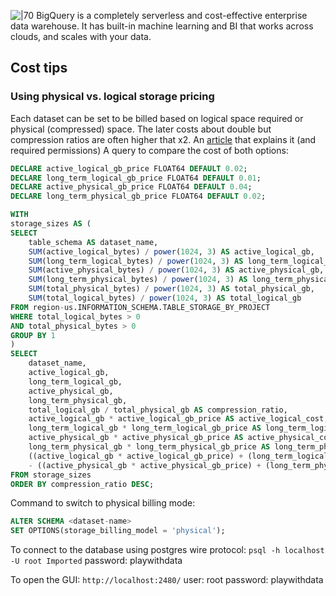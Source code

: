 ![|70](bigquery.png)
BigQuery is a completely serverless and cost-effective enterprise data warehouse. It has built-in machine learning and BI that works across clouds, and scales with your data.
## Cost tips
### Using physical vs. logical storage pricing
Each dataset can be set to be billed based on logical space required or physical (compressed) space. The later costs about double but compression ratios are often higher that x2.
An [article](https://cloud.google.com/bigquery/docs/information-schema-table-storage) that explains it (and required permissions)
A query to compare the cost of both options:
```sql
DECLARE active_logical_gb_price FLOAT64 DEFAULT 0.02;
DECLARE long_term_logical_gb_price FLOAT64 DEFAULT 0.01;
DECLARE active_physical_gb_price FLOAT64 DEFAULT 0.04;
DECLARE long_term_physical_gb_price FLOAT64 DEFAULT 0.02;

WITH
storage_sizes AS (
SELECT
	table_schema AS dataset_name,
	SUM(active_logical_bytes) / power(1024, 3) AS active_logical_gb,
	SUM(long_term_logical_bytes) / power(1024, 3) AS long_term_logical_gb,
	SUM(active_physical_bytes) / power(1024, 3) AS active_physical_gb,
	SUM(long_term_physical_bytes) / power(1024, 3) AS long_term_physical_gb,
	SUM(total_physical_bytes) / power(1024, 3) AS total_physical_gb,
	SUM(total_logical_bytes) / power(1024, 3) AS total_logical_gb
FROM region-us.INFORMATION_SCHEMA.TABLE_STORAGE_BY_PROJECT
WHERE total_logical_bytes > 0
AND total_physical_bytes > 0
GROUP BY 1
)
SELECT
	dataset_name,
	active_logical_gb,
	long_term_logical_gb,
	active_physical_gb,
	long_term_physical_gb,
	total_logical_gb / total_physical_gb AS compression_ratio,
	active_logical_gb * active_logical_gb_price AS active_logical_cost,
	long_term_logical_gb * long_term_logical_gb_price AS long_term_logical_cost,
	active_physical_gb * active_physical_gb_price AS active_physical_cost,
	long_term_physical_gb * long_term_physical_gb_price AS long_term_physical_cost,
	((active_logical_gb * active_logical_gb_price) + (long_term_logical_gb * long_term_logical_gb_price))
	- ((active_physical_gb * active_physical_gb_price) + (long_term_physical_gb * long_term_physical_gb_price)) AS total_cost_difference
FROM storage_sizes
ORDER BY compression_ratio DESC;
```
Command to switch to physical billing mode:
```sql
ALTER SCHEMA <dataset-name>
SET OPTIONS(storage_billing_model = 'physical');
```

To connect to the database using postgres wire protocol:
`psql -h localhost -U root Imported`
password: playwithdata

To open the GUI:
`http://localhost:2480/`
user: root
password: playwithdata

